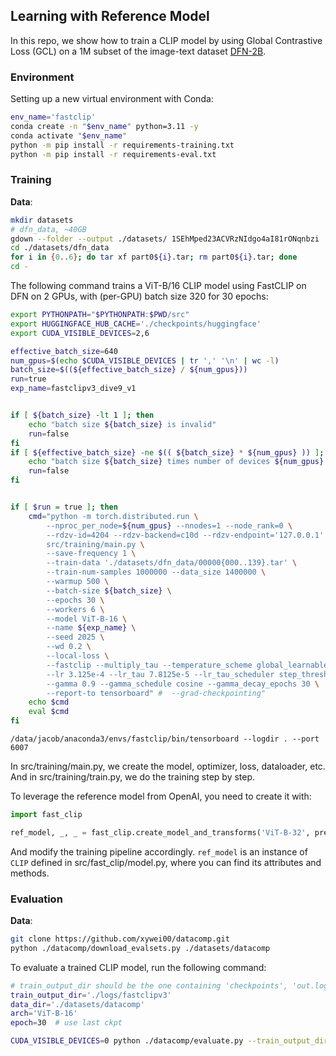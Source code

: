 ## Learning with Reference Model

In this repo, we show how to train a CLIP model by using Global Contrastive Loss (GCL) on a 1M subset of the image-text dataset [DFN-2B](https://huggingface.co/datasets/apf1/datafilteringnetworks_2b).

### Environment

Setting up a new virtual environment with Conda:
````bash
env_name='fastclip'
conda create -n "$env_name" python=3.11 -y
conda activate "$env_name"
python -m pip install -r requirements-training.txt
python -m pip install -r requirements-eval.txt
````

### Training

**Data**:
```bash
mkdir datasets
# dfn_data, ~40GB
gdown --folder --output ./datasets/ 1SEhMped23ACVRzNIdgo4aI81rONqnbzi
cd ./datasets/dfn_data
for i in {0..6}; do tar xf part0${i}.tar; rm part0${i}.tar; done
cd -
```

The following command trains a ViT-B/16 CLIP model using FastCLIP on DFN on 2 GPUs, with (per-GPU) batch size 320 for 30 epochs:
```bash
export PYTHONPATH="$PYTHONPATH:$PWD/src"
export HUGGINGFACE_HUB_CACHE='./checkpoints/huggingface'
export CUDA_VISIBLE_DEVICES=2,6

effective_batch_size=640
num_gpus=$(echo $CUDA_VISIBLE_DEVICES | tr ',' '\n' | wc -l)
batch_size=$((${effective_batch_size} / ${num_gpus}))
run=true
exp_name=fastclipv3_dive9_v1


if [ ${batch_size} -lt 1 ]; then
    echo "batch size ${batch_size} is invalid"
    run=false
fi
if [ ${effective_batch_size} -ne $(( ${batch_size} * ${num_gpus} )) ]; then
    echo "batch size ${batch_size} times number of devices ${num_gpus} is not equal to effective batch size ${effective_batch_size}"
    run=false
fi


if [ $run = true ]; then
    cmd="python -m torch.distributed.run \
        --nproc_per_node=${num_gpus} --nnodes=1 --node_rank=0 \
        --rdzv-id=4204 --rdzv-backend=c10d --rdzv-endpoint='127.0.0.1' \
        src/training/main.py \
        --save-frequency 1 \
        --train-data './datasets/dfn_data/00000{000..139}.tar' \
        --train-num-samples 1000000 --data_size 1400000 \
        --warmup 500 \
        --batch-size ${batch_size} \
        --epochs 30 \
        --workers 6 \
        --model ViT-B-16 \
        --name ${exp_name} \
        --seed 2025 \
        --wd 0.2 \
        --local-loss \
        --fastclip --multiply_tau --temperature_scheme global_learnable \
        --lr 3.125e-4 --lr_tau 7.8125e-5 --lr_tau_scheduler step_thresh --rho 11.0 \
        --gamma 0.9 --gamma_schedule cosine --gamma_decay_epochs 30 \
        --report-to tensorboard" #  --grad-checkpointing"
    echo $cmd
    eval $cmd
fi
```

```
/data/jacob/anaconda3/envs/fastclip/bin/tensorboard --logdir . --port 6007
```

In src/training/main.py, we create the model, optimizer, loss, dataloader, etc. And in src/training/train.py, we do the training step by step.

To leverage the reference model from OpenAI, you need to create it with:
```python
import fast_clip

ref_model, _, _ = fast_clip.create_model_and_transforms('ViT-B-32', pretrained='openai')
```
And modify the training pipeline accordingly. `ref_model` is an instance of `CLIP` defined in src/fast_clip/model.py, where you can find its attributes and methods.

### Evaluation

**Data**:
```bash
git clone https://github.com/xywei00/datacomp.git
python ./datacomp/download_evalsets.py ./datasets/datacomp
```

To evaluate a trained CLIP model, run the following command:
```bash
# train_output_dir should be the one containing 'checkpoints', 'out.log', etc.
train_output_dir='./logs/fastclipv3'
data_dir='./datasets/datacomp'
arch='ViT-B-16'
epoch=30  # use last ckpt

CUDA_VISIBLE_DEVICES=0 python ./datacomp/evaluate.py --train_output_dir "${train_output_dir}" --data_dir "${data_dir}" --epoch "${epoch}" --arch "${arch}"
```
